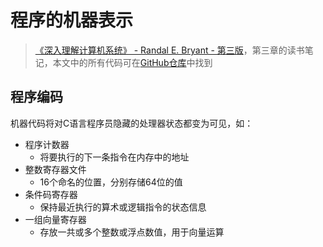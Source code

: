 # 程序的机器表示

> [《深入理解计算机系统》 - Randal E. Bryant - 第三版](https://1drv.ms/b/s!AkcJSyT7tq80bJdqo_mT5IeFTsg?e=W297XG)，第三章的读书笔记，本文中的所有代码可在[GitHub仓库](https://github.com/LittleBee1024/learning_book/tree/main/docs/booknotes/csapp/03/code)中找到

## 程序编码

机器代码将对C语言程序员隐藏的处理器状态都变为可见，如：

* 程序计数器
    * 将要执行的下一条指令在内存中的地址
* 整数寄存器文件
    * 16个命名的位置，分别存储64位的值
* 条件码寄存器
    * 保持最近执行的算术或逻辑指令的状态信息
* 一组向量寄存器
    * 存放一共或多个整数或浮点数值，用于向量运算

